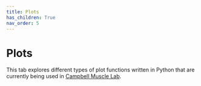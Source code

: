 ```yaml
---
title: Plots
has_children: True
nav_order: 5
---
```


# Plots

This tab explores different types of plot functions written in Python that are currently being used in [Campbell Muscle Lab](https://sites.google.com/g.uky.edu/campbellmusclelab/home?authuser=0#h.p_vXOhJKhyUU9l). 


